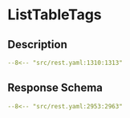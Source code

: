 # ListTableTags

## Description

```yaml
--8<-- "src/rest.yaml:1310:1313"
```

## Response Schema

```yaml
--8<-- "src/rest.yaml:2953:2963"
```